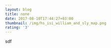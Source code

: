 ```yaml
---
layout: blog
title: none
date: 2017-08-10T17:44:27+03:00
thumbnail: /img/hs_isi_william_and_sly_map.png
rating: '3'
---
```

sdf
